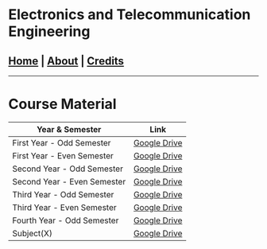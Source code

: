 # Electronics and Telecommunication Engineering

## [Home](index.md) | [About](about.md) | [Credits](credits.md)

---

# Course Material

| Year & Semester             | Link                                                                                                 |
| --------------------------- | ---------------------------------------------------------------------------------------------------- |
| First Year - Odd Semester   | [Google Drive](https://drive.google.com/drive/folders/1sOMByqXSGIMfqOebK6bMGVJJGoqV4A4n?usp=sharing) |
| First Year - Even Semester  | [Google Drive](https://drive.google.com/drive/folders/1EKlMXp0zqqXjf2t0apAtdnxARsRzENQM?usp=sharing) |
| Second Year - Odd Semester  | [Google Drive](https://drive.google.com/drive/folders/1U-YlAl6oCqzcEvyj2uVS1GqMqArSWw1S?usp=sharing) |
| Second Year - Even Semester | [Google Drive](https://drive.google.com/drive/folders/1DO-DhpAFKvFJVLj73_9tIfLQApvHukd6?usp=sharing) |
| Third Year - Odd Semester   | [Google Drive](https://drive.google.com/drive/folders/10CORTK4JVPaGOXDYlwfkQoG1O592iZng?usp=sharing) |
| Third Year - Even Semester  | [Google Drive](https://drive.google.com/drive/folders/1fiDVyMxbMi-oL9Ci60lvvgnaAhb8kgho?usp=sharing) |
| Fourth Year - Odd Semester  | [Google Drive](https://drive.google.com/drive/folders/17WbR1In22p7OoZmdUFwAHXWVzrgLTabI?usp=sharing) |
| Subject(X)                  | [Google Drive](https://drive.google.com/drive/folders/1PV_uHUDoQp0EFZ31PWB_ad2jgitC8DW8?usp=sharing) |
